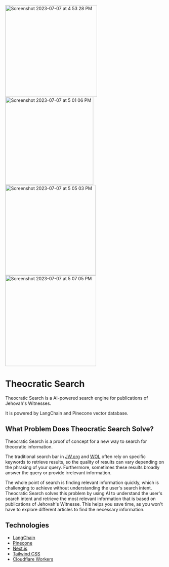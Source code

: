 <p float="left">
<img width="290" alt="Screenshot 2023-07-07 at 4 53 28 PM" src="https://github.com/rimorin/theocratic-search/assets/40650158/e28efb39-2392-49cc-bb79-ec3c3bd481a7">
<img width="278" alt="Screenshot 2023-07-07 at 5 01 06 PM" src="https://github.com/rimorin/theocratic-search/assets/40650158/f5ad6c0c-c36a-4d58-b352-fc31485fe49f">
<img width="285" alt="Screenshot 2023-07-07 at 5 05 03 PM" src="https://github.com/rimorin/theocratic-search/assets/40650158/73832f6c-c846-4004-9110-0def4011d74a">
<img width="287" alt="Screenshot 2023-07-07 at 5 07 05 PM" src="https://github.com/rimorin/theocratic-search/assets/40650158/75be8dda-30c0-4b07-95cc-886eed0a8423">
</p>

# Theocratic Search

Theocratic Search is a AI-powered search engine for publications of Jehovah's Witnesses.

It is powered by LangChain and Pinecone vector database.

## What Problem Does Theocratic Search Solve?

Theocratic Search is a proof of concept for a new way to search for theocratic information.

The traditional search bar in [JW.org](https://www.jw.org/en/) and [WOL](https://wol.jw.org/) often rely on specific keywords to retrieve results, so the quality of results can vary depending on the phrasing of your query. Furthermore, sometimes these results broadly answer the query or provide irrelevant information.

The whole point of search is finding relevant information quickly, which is challenging to achieve without understanding the user's search intent. Theocratic Search solves this problem by using AI to understand the user's search intent and retrieve the most relevant information that is based on publications of Jehovah's Witnesse. This helps you save time, as you won't have to explore different articles to find the necessary information.

## Technologies

- [LangChain](https://langchain-langchain.vercel.app/docs/get_started/introduction.html)
- [Pinecone](https://www.pinecone.io)
- [Next.js](https://nextjs.org)
- [Tailwind CSS](https://tailwindcss.com)
- [Cloudflare Workers](https://workers.cloudflare.com)

